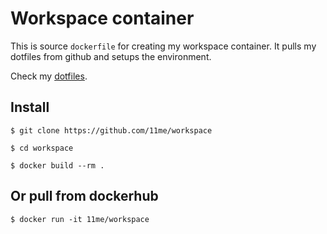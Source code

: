 # Workspace container
This is source `dockerfile` for creating my workspace container.
It pulls my dotfiles from github and setups the environment.

Check my [dotfiles](https://github.com/11me/dotfiles).

## Install
```
$ git clone https://github.com/11me/workspace

$ cd workspace

$ docker build --rm .
```

## Or pull from dockerhub
```
$ docker run -it 11me/workspace
```
